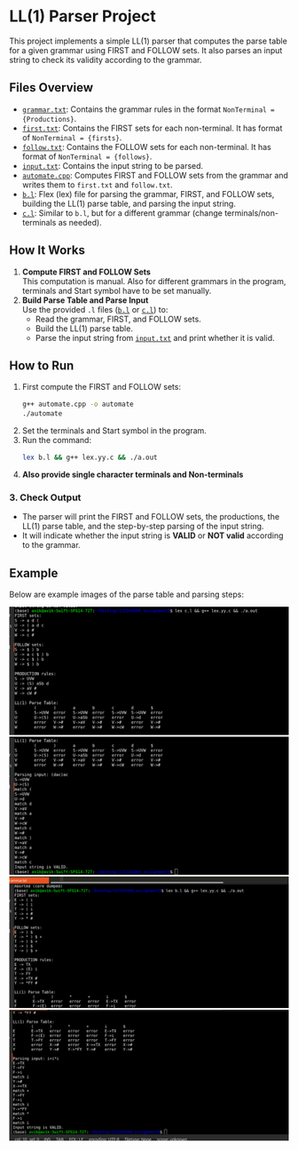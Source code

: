 # LL(1) Parser Project

This project implements a simple LL(1) parser that computes the parse table for a given grammar using FIRST and FOLLOW sets. It also parses an input string to check its validity according to the grammar.

## Files Overview

- [`grammar.txt`](grammar.txt): Contains the grammar rules in the format `NonTerminal = {Productions}`.
- [`first.txt`](first.txt): Contains the FIRST sets for each non-terminal. It has format of `NonTerminal = {firsts}`.
- [`follow.txt`](follow.txt): Contains the FOLLOW sets for each non-terminal. It has format of `NonTerminal = {follows}`.
- [`input.txt`](input.txt): Contains the input string to be parsed.
- [`automate.cpp`](automate.cpp): Computes FIRST and FOLLOW sets from the grammar and writes them to `first.txt` and `follow.txt`.
- [`b.l`](b.l): Flex (lex) file for parsing the grammar, FIRST, and FOLLOW sets, building the LL(1) parse table, and parsing the input string.
- [`c.l`](c.l): Similar to `b.l`, but for a different grammar (change terminals/non-terminals as needed).

## How It Works
1. **Compute FIRST and FOLLOW Sets**  
   This computation is manual. Also for different grammars in the program, terminals and Start symbol have to be set manually.
2. **Build Parse Table and Parse Input**  
   Use the provided `.l` files ([`b.l`](b.l) or [`c.l`](c.l)) to:
   - Read the grammar, FIRST, and FOLLOW sets.
   - Build the LL(1) parse table.
   - Parse the input string from [`input.txt`](input.txt) and print whether it is valid.

## How to Run
1. First compute the FIRST and FOLLOW sets:
   ```sh
   g++ automate.cpp -o automate
   ./automate
   ```
2. Set the terminals and Start symbol in the program.
3. Run the command:
   ```sh
   lex b.l && g++ lex.yy.c && ./a.out
   ```
4. **Also provide single character terminals and Non-terminals**

### 3. Check Output

- The parser will print the FIRST and FOLLOW sets, the productions, the LL(1) parse table, and the step-by-step parsing of the input string.
- It will indicate whether the input string is **VALID** or **NOT valid** according to the grammar.

## Example

Below are example images of the parse table and parsing steps:

![Parse Table Example 1](e1.png)
![Parse Table Example 1.1](e1_1.png)
![Parse Table Example 2](e2.png)
![Parse Table Example 2.2](e2_2.png)
